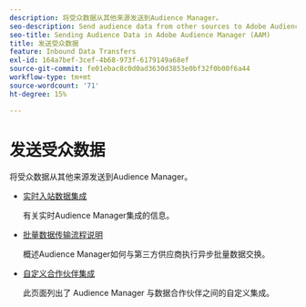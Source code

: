 ```yaml
---
description: 将受众数据从其他来源发送到Audience Manager。
seo-description: Send audience data from other sources to Adobe Audience Manager (AAM).
seo-title: Sending Audience Data in Adobe Audience Manager (AAM)
title: 发送受众数据
feature: Inbound Data Transfers
exl-id: 164a7bef-3cef-4b68-973f-6179149a68ef
source-git-commit: fe01ebac8c0d0ad3630d3853e0bf32f0b00f6a44
workflow-type: tm+mt
source-wordcount: '71'
ht-degree: 15%

---
```


# 发送受众数据

将受众数据从其他来源发送到Audience Manager。

* [实时入站数据集成](/help/using/integration/sending-audience-data/real-time-data-integration/real-time-tech-specs.md)

  有关实时Audience Manager集成的信息。

* [批量数据传输流程说明](/help/using/integration/sending-audience-data/batch-data-transfer-explained/batch-data-transfer-explained.md)

  概述Audience Manager如何与第三方供应商执行异步批量数据交换。

* [自定义合作伙伴集成](/help/using/integration/sending-audience-data/custom-partner-integrations.md)

  此页面列出了 Audience Manager 与数据合作伙伴之间的自定义集成。
